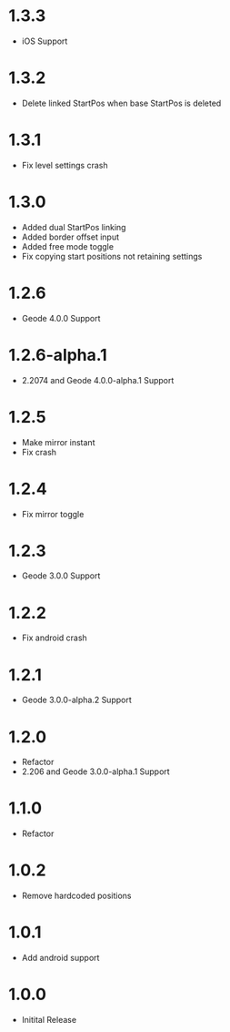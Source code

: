 # 1.3.3

- iOS Support

# 1.3.2

- Delete linked StartPos when base StartPos is deleted

# 1.3.1

- Fix level settings crash

# 1.3.0

- Added dual StartPos linking
- Added border offset input
- Added free mode toggle
- Fix copying start positions not retaining settings

# 1.2.6

- Geode 4.0.0 Support

# 1.2.6-alpha.1

- 2.2074 and Geode 4.0.0-alpha.1 Support

# 1.2.5

- Make mirror instant
- Fix crash

# 1.2.4

- Fix mirror toggle

# 1.2.3

- Geode 3.0.0 Support

# 1.2.2

- Fix android crash

# 1.2.1

- Geode 3.0.0-alpha.2 Support

# 1.2.0

- Refactor
- 2.206 and Geode 3.0.0-alpha.1 Support

# 1.1.0

- Refactor

# 1.0.2

- Remove hardcoded positions

# 1.0.1

- Add android support

# 1.0.0

- Initital Release
